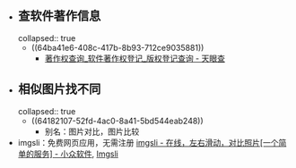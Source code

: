 - ## 查软件著作信息
  collapsed:: true
	- ((64ba41e6-408c-417b-8b93-712ce9035881))
		- [著作权查询_软件著作权登记_版权登记查询 - 天眼查](https://banquan.tianyancha.com/)
- ## 相似图片找不同
  collapsed:: true
	- ((64182107-52fd-4ac0-8a41-5bd544eab248))
		- 别名：图片对比，图片比较
- imgsli：免费网页应用，无需注册 [imgsli - 在线，左右滑动，对比照片[一个简单的服务] - 小众软件](https://www.appinn.com/imgsli/), [Imgsli](https://imgsli.com/?utm_source=appinn.com)